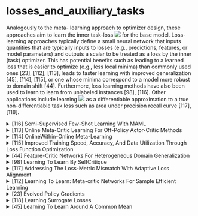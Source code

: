 # losses_and_auxiliary_tasks
Analogously to the meta- learning approach to optimizer design, these approaches aim to learn the inner task-loss <img src="https://render.githubusercontent.com/render/math?math=\mathcal{L}_{\omega}^{\operatorname{task}}(.)"> for the base model.
Loss-learning approaches typically define a small neural network that inputs quantities that are typically inputs to losses (e.g., predictions, features, or model parameters) and outputs a scalar to be treated as a loss by the inner (task) optimizer. This has potential benefits such as leading to a learned loss that is easier to optimize (e.g., less local minima) than commonly used ones [23], [112], [113], 
leads to faster learning with improved generalization [45], [114], [115], or one whose minima correspond to a model more robust to domain shift [44]. 
Furthermore, loss learning methods have also been used to learn to learn from unlabeled instances [98], [116]. Other applications include learning <img src="https://render.githubusercontent.com/render/math?math=\mathcal{L}_{\omega}^{\operatorname{task}}(.)"> as
a differentiable approximation to a true non-differentiable task loss such as area under precision recall curve [117], [118].

<!-- REFERENCE -->


<details>
<summary>[116] Semi-Supervised Few-Shot Learning With MAML</summary>
<br>
<!-- (semi_supervised_few_shot_learning_with_maml.md) -->

# semi_supervised_few_shot_learning_with_maml.md

<!-- REFERENCE -->


[Semi-Supervised Few-Shot Learning With MAML](../papers/semi_supervised_few_shot_learning_with_maml.md)

</details>



<details>
<summary>[113] Online Meta-Critic Learning For Off-Policy Actor-Critic Methods</summary>
<br>
<!-- (online_meta_critic_learning_for_off_policy_actor_critic_methods.md) -->

# online_meta_critic_learning_for_off_policy_actor_critic_methods.md

<!-- REFERENCE -->


[Online Meta-Critic Learning For Off-Policy Actor-Critic Methods](../papers/online_meta_critic_learning_for_off_policy_actor_critic_methods.md)

</details>



<details>
<summary>[114] OnlineWithin-Online Meta-Learning</summary>
<br>
<!-- (onlinewithin_online_meta_learning.md) -->

# onlinewithin_online_meta_learning.md

<!-- REFERENCE -->


[OnlineWithin-Online Meta-Learning](../papers/onlinewithin_online_meta_learning.md)

</details>



<details>
<summary>[115] Improved Training Speed, Accuracy, And Data Utilization Through Loss Function Optimization</summary>
<br>
<!-- (improved_training_speed_accuracy_and_data_utilization_through_loss_function_optimization.md) -->

# improved_training_speed_accuracy_and_data_utilization_through_loss_function_optimization.md

<!-- REFERENCE -->


[Improved Training Speed, Accuracy, And Data Utilization Through Loss Function Optimization](../papers/improved_training_speed_accuracy_and_data_utilization_through_loss_function_optimization.md)

</details>



<details>
<summary>[44] Feature-Critic Networks For Heterogeneous Domain Generalization</summary>
<br>
<!-- (feature_critic_networks_for_heterogeneous_domain_generalization.md) -->

# feature_critic_networks_for_heterogeneous_domain_generalization.md

<!-- REFERENCE -->


[Feature-Critic Networks For Heterogeneous Domain Generalization](../papers/feature_critic_networks_for_heterogeneous_domain_generalization.md)

</details>



<details>
<summary>[98] Learning To Learn By SelfCritique</summary>
<br>
<!-- (learning_to_learn_by_selfcritique.md) -->

# learning_to_learn_by_selfcritique.md

<!-- REFERENCE -->


[Learning To Learn By SelfCritique](../papers/learning_to_learn_by_selfcritique.md)

</details>



<details>
<summary>[117] Addressing The Loss-Metric Mismatch With Adaptive Loss Alignment</summary>
<br>
<!-- (addressing_the_loss_metric_mismatch_with_adaptive_loss_alignment.md) -->

# addressing_the_loss_metric_mismatch_with_adaptive_loss_alignment.md

<!-- REFERENCE -->


[Addressing The Loss-Metric Mismatch With Adaptive Loss Alignment](../papers/addressing_the_loss_metric_mismatch_with_adaptive_loss_alignment.md)

</details>



<details>
<summary>[112] Learning To Learn: Meta-critic Networks For Sample Efficient Learning</summary>
<br>
<!-- (learning_to_learn_meta_critic_networks_for_sample_efficient_learning.md) -->

# learning_to_learn_meta_critic_networks_for_sample_efficient_learning.md

<!-- REFERENCE -->


[Learning To Learn: Meta-critic Networks For Sample Efficient Learning](../papers/learning_to_learn_meta_critic_networks_for_sample_efficient_learning.md)

</details>



<details>
<summary>[23] Evolved Policy Gradients</summary>
<br>
<!-- (evolved_policy_gradients.md) -->

# evolved_policy_gradients.md

<!-- REFERENCE -->


[Evolved Policy Gradients](../papers/evolved_policy_gradients.md)

</details>



<details>
<summary>[118] Learning Surrogate Losses</summary>
<br>
<!-- (learning_surrogate_losses.md) -->

# learning_surrogate_losses.md

<!-- REFERENCE -->


[Learning Surrogate Losses](../papers/learning_surrogate_losses.md)

</details>



<details>
<summary>[45] Learning To Learn Around A Common Mean</summary>
<br>
<!-- (learning_to_learn_around_a_common_mean.md) -->

# learning_to_learn_around_a_common_mean.md

<!-- REFERENCE -->


[Learning To Learn Around A Common Mean](../papers/learning_to_learn_around_a_common_mean.md)

</details>

